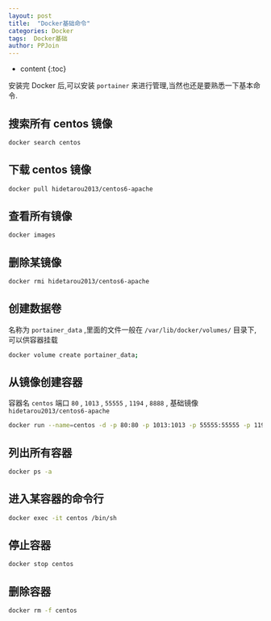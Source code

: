 ```yaml
---
layout: post
title:  "Docker基础命令"
categories: Docker
tags:  Docker基础
author: PPJoin
---
```


* content
{:toc}

安装完 Docker 后,可以安装 `portainer` 来进行管理,当然也还是要熟悉一下基本命令.

## 搜索所有 centos 镜像
```bash
docker search centos
```




## 下载 centos 镜像

```sh
docker pull hidetarou2013/centos6-apache
```

## 查看所有镜像

```sh
docker images
```

## 删除某镜像

```sh
docker rmi hidetarou2013/centos6-apache
```

## 创建数据卷

名称为 `portainer_data` ,里面的文件一般在 `/var/lib/docker/volumes/` 目录下,可以供容器挂载
```sh
docker volume create portainer_data;
```

## 从镜像创建容器

容器名 `centos` 端口 `80` , `1013` , `55555` , `1194` , `8888` , 基础镜像 `hidetarou2013/centos6-apache`

```sh
docker run --name=centos -d -p 80:80 -p 1013:1013 -p 55555:55555 -p 1194:1194 -p 8888:8888 hidetarou2013/centos6-apache
```

## 列出所有容器

```sh
docker ps -a
```

## 进入某容器的命令行

```sh
docker exec -it centos /bin/sh
```

## 停止容器

```sh
docker stop centos
```

## 删除容器

```sh
docker rm -f centos
```
